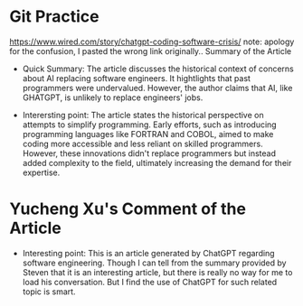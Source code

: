 # Git Practice
https://www.wired.com/story/chatgpt-coding-software-crisis/
note: apology for the confusion, I pasted the wrong link originally..
Summary of the Article

 - Quick Summary: The article discusses the historical context of concerns about AI 
		  replacing software engineers. It hightlights that past programmers
		  were undervalued. However, the author claims that AI, like GHATGPT, 
		  is unlikely to replace engineers' jobs.

 - Interersting point: The article states the historical perspective on attempts to
		       simplify programming. Early efforts, such as introducing
		       programming languages like FORTRAN and COBOL, aimed to make
		       coding more accessible and less reliant on skilled programmers.
		       However, these innovations didn't replace programmers but instead
		       added complexity to the field, ultimately increasing the demand for
		       their expertise. 

# Yucheng Xu's Comment of the Article

- Interesting point: This is an article generated by ChatGPT regarding software engineering. Though I can tell from the summary provided by Steven that it is an interesting article, but there is really no way for me to load his conversation. But I find the use of ChatGPT for such related topic is smart.